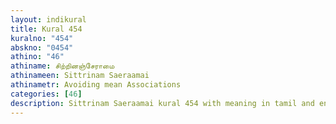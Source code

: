 ```yaml
---
layout: indikural
title: Kural 454
kuralno: "454"
abskno: "0454"
athino: "46"
athiname: சிற்றினஞ்சேராமை
athinameen: Sittrinam Saeraamai
athinametr: Avoiding mean Associations
categories: [46]
description: Sittrinam Saeraamai kural 454 with meaning in tamil and english 
---
```


